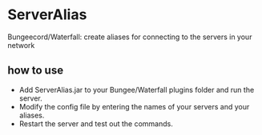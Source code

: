 # ServerAlias
Bungeecord/Waterfall: create aliases for connecting to the servers in your network

## how to use
* Add ServerAlias.jar to your Bungee/Waterfall plugins folder and run the server.
* Modify the config file by entering the names of your servers and your aliases.
* Restart the server and test out the commands.